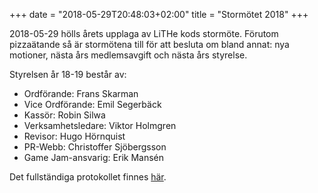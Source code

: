 +++
date = "2018-05-29T20:48:03+02:00"
title = "Stormötet 2018"
+++

2018-05-29 hölls årets upplaga av LiTHe kods stormöte.
Förutom pizzaätande så är stormötena till för att besluta om bland annat: nya motioner, nästa års medlemsavgift och nästa års styrelse.

Styrelsen år 18-19 består av:

* Ordförande: Frans Skarman
* Vice Ordförande: Emil Segerbäck
* Kassör: Robin Silwa
* Verksamhetsledare: Viktor Holmgren
* Revisor: Hugo Hörnquist
* PR-Webb: Christoffer Sjöbergsson
* Game Jam-ansvarig: Erik Mansén

Det fullständiga protokollet finnes [här](https://github.com/lithekod/protocols/blob/master/stormote_180529.pdf).
